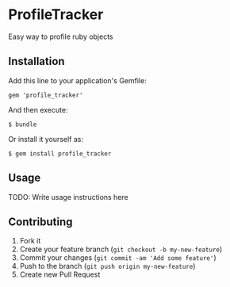 # ProfileTracker

Easy way to profile ruby objects

## Installation

Add this line to your application's Gemfile:

    gem 'profile_tracker'

And then execute:

    $ bundle

Or install it yourself as:

    $ gem install profile_tracker

## Usage

TODO: Write usage instructions here

## Contributing

1. Fork it
2. Create your feature branch (`git checkout -b my-new-feature`)
3. Commit your changes (`git commit -am 'Add some feature'`)
4. Push to the branch (`git push origin my-new-feature`)
5. Create new Pull Request
